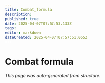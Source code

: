 ```yaml
---
title: Combat_formula
description: 
published: true
date: 2025-04-07T07:57:53.133Z
tags: 
editor: markdown
dateCreated: 2025-04-07T07:57:51.055Z
---
```


# Combat formula

*This page was auto-generated from structure.*